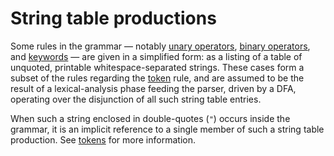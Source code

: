 # String table productions

Some rules in the grammar &mdash; notably [unary
operators], [binary operators], and [keywords][keywords] &mdash; are
given in a simplified form: as a listing of a table of unquoted, printable
whitespace-separated strings. These cases form a subset of the rules regarding
the [token][tokens] rule, and are assumed to be the result of a
lexical-analysis phase feeding the parser, driven by a DFA, operating over the
disjunction of all such string table entries.

When such a string enclosed in double-quotes (`"`) occurs inside the grammar,
it is an implicit reference to a single member of such a string table
production. See [tokens] for more information.

[binary operators]: expressions.html#arithmetic-and-logical-binary-operators
[keywords]: ../grammar.html#keywords
[tokens]: tokens.html
[unary operators]: expressions.html#borrow-operators